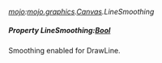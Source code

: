 _[mojo](../../modules/mojo/mojo-module.md):[mojo.graphics](../../modules/mojo/mojo-graphics.md).[Canvas](../../modules/mojo/mojo-graphics-canvas.md).LineSmoothing_
##### Property LineSmoothing:[Bool](../../modules/wonkey/wonkey-types-bool.md)
Smoothing enabled for DrawLine.
